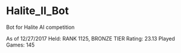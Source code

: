 # Halite_II_Bot
Bot for Halite AI competition


As of 12/27/2017
Held:
RANK 1125, BRONZE TIER
Rating: 23.13
Played Games: 145
